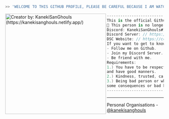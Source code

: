 ```zsh
>> 'WELCOME TO THIS GITHUB PROFILE, PLEASE BE CAREFUL BECAUSE I AM WATCHING YOU FROM NOWHERE'!
```

<img align="left" src="https://cdn.discordapp.com/attachments/907685213595897898/1037585487805812756/ccg.png" alt="Creator by: KanekiSanGhouls (https://kanekisanghouls.netlify.app/)" width="320" /> 

```csharp
----------------------------------------------------
This is the official Github of KanekiSanGhouls.
🥀 This person is no longer alive.
Discord: KanekiSanGhouls#1995
Discord Server: // https://dsc.gg/ccghouls 
DSC Website: // https://ccghouls.netlify.app
If you want to get to know me more:
- Follow me on Github.
- Join my Discord Server.
- Be friend with me.
Requirements:
1.) You have to be respectful with other people
and have good manners.
2.) Kindness, trusted, caring and loving is a MUST.
3.) Being bad person or whatever, you might get
some consequences or bad karma.
----------------------------------------------------
```
---

<!--START_SECTION:waka-->

<!--END_SECTION:waka-->

Personal Organisations - [@kanekisanghouls](https://github.com/kanekisanghouls)

